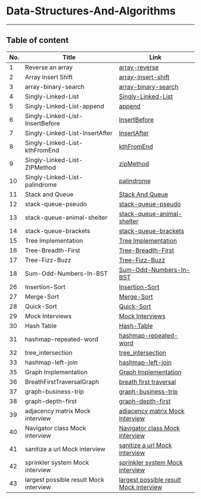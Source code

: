 # Data-Structures-And-Algorithms

---

## Table of content

| No.      | Title | Link
| ----------- | ----------- | ----------- |
| 1      | Reverse an array       | [array-reverse](https://github.com/Hanan-Nathem-Saadeh/Data-Structures-And-Algorithms/tree/main/ConsoleApp/ConsoleApp/Challenges/array-reverse) |
| 2      | Array Insert Shift  | [array-insert-shift](https://github.com/Hanan-Nathem-Saadeh/Data-Structures-And-Algorithms/tree/main/ConsoleApp/ConsoleApp/Challenges/array-insert-shift)|
| 3      | array-binary-search  | [array-binary-search](https://github.com/Hanan-Nathem-Saadeh/Data-Structures-And-Algorithms/tree/main/ConsoleApp/ConsoleApp/Challenges/array-binary-search)|
| 4      | Singly-Linked-List  | [Singly-Linked-List](https://github.com/Hanan-Nathem-Saadeh/Data-Structures-And-Algorithms/tree/main/ConsoleApp/ConsoleApp/Challenges/SinglyLinkedList)|
| 5      | Singly-Linked-List-append  | [append](https://github.com/Hanan-Nathem-Saadeh/Data-Structures-And-Algorithms/blob/main/ConsoleApp/ConsoleApp/img/1.png)|
| 6      | Singly-Linked-List-InsertBefore  | [InsertBefore](https://github.com/Hanan-Nathem-Saadeh/Data-Structures-And-Algorithms/blob/main/ConsoleApp/ConsoleApp/img/2.png)|
| 7      | Singly-Linked-List-InsertAfter  | [InsertAfter](https://github.com/Hanan-Nathem-Saadeh/Data-Structures-And-Algorithms/blob/main/ConsoleApp/ConsoleApp/img/3.png)|
| 8      | Singly-Linked-List-kthFromEnd  | [kthFromEnd](https://github.com/Hanan-Nathem-Saadeh/Data-Structures-And-Algorithms/blob/main/ConsoleApp/ConsoleApp/img/kthFromEnd.png)|
| 9      | Singly-Linked-List-ZIPMethod  | [zipMethod](https://github.com/Hanan-Nathem-Saadeh/Data-Structures-And-Algorithms/blob/main/ConsoleApp/ConsoleApp/img/ZipMethod.png)|
| 10      | Singly-Linked-List-palindrome  | [palindrome](https://github.com/Hanan-Nathem-Saadeh/Data-Structures-And-Algorithms/blob/main/ConsoleApp/ConsoleApp/img/palindrome.png)|
| 11      | Stack and Queue  | [Stack And Queue](https://github.com/Hanan-Nathem-Saadeh/Data-Structures-And-Algorithms/blob/main/ConsoleApp/ConsoleApp/Challenges/stack-and-queue/README.md)|
| 12      | stack-queue-pseudo  | [stack-queue-pseudo](https://github.com/Hanan-Nathem-Saadeh/Data-Structures-And-Algorithms/blob/main/ConsoleApp/ConsoleApp/Challenges/stack-queue-pseudo/README.md)|
| 13      | stack-queue-animal-shelter  | [stack-queue-animal-shelter](https://github.com/Hanan-Nathem-Saadeh/Data-Structures-And-Algorithms/blob/main/ConsoleApp/ConsoleApp/Challenges/stack-queue-animal-shelter/README.md)|
| 14      | stack-queue-brackets | [stack-queue-brackets](https://github.com/Hanan-Nathem-Saadeh/Data-Structures-And-Algorithms/blob/main/ConsoleApp/ConsoleApp/Challenges/multi-bracket-validation/README.md)|
| 15      | Tree Implementation | [Tree Implementation](https://github.com/Hanan-Nathem-Saadeh/Data-Structures-And-Algorithms/blob/main/ConsoleApp/ConsoleApp/Challenges/Trees/README.md)|
| 16      | Tree-Breadth-First | [Tree-Breadth-First](https://github.com/Hanan-Nathem-Saadeh/Data-Structures-And-Algorithms/blob/tree-breadth-first/ConsoleApp/ConsoleApp/Challenges/Trees/BreathFirsrREADME.md)|
| 17      | Tree-Fizz-Buzz | [Tree-Fizz-Buzz](https://github.com/Hanan-Nathem-Saadeh/Data-Structures-And-Algorithms/blob/main/ConsoleApp/ConsoleApp/Challenges/Trees/tree-fizz-buzz/tree-fizz-buzz.md)|
| 18      | Sum-Odd-Numbers-In-BST | [Sum-Odd-Numbers-In-BST](https://github.com/Hanan-Nathem-Saadeh/Data-Structures-And-Algorithms/blob/main/ConsoleApp/ConsoleApp/Challenges/Trees/SumOddInBST.md)|
| 26      | Insertion-Sort | [Insertion-Sort](https://github.com/Hanan-Nathem-Saadeh/Data-Structures-And-Algorithms/tree/main/ConsoleApp/ConsoleApp/Challenges/sorting/InsertionSort)|
| 27      | Merge-Sort | [Merge-Sort](https://github.com/Hanan-Nathem-Saadeh/Data-Structures-And-Algorithms/tree/main/ConsoleApp/ConsoleApp/Challenges/sorting/MergeSort)|
| 28      | Quick-Sort | [Quick-Sort](https://github.com/Hanan-Nathem-Saadeh/Data-Structures-And-Algorithms/tree/main/ConsoleApp/ConsoleApp/Challenges/sorting/QuickSort)|
| 29      | Mock Interviews | [Mock Interviews](https://docs.google.com/spreadsheets/d/15kzQYG8X1M6io0k1H8N5OcGHz1MhQJBqw62fvA1Nwxg/edit?usp=sharing)|
| 30      | Hash Table | [Hash-Table](https://github.com/Hanan-Nathem-Saadeh/Data-Structures-And-Algorithms/tree/main/ConsoleApp/ConsoleApp/Challenges/Hashtable)|
| 31      | hashmap-repeated-word | [hashmap-repeated-word](https://github.com/Hanan-Nathem-Saadeh/Data-Structures-And-Algorithms/blob/main/ConsoleApp/ConsoleApp/Challenges/Hashtable/RepeatedWord.md)|
| 32      | tree_intersection | [tree_intersection](https://github.com/Hanan-Nathem-Saadeh/Data-Structures-And-Algorithms/blob/main/ConsoleApp/ConsoleApp/Challenges/Hashtable/intersection.md)|
| 33      | hashmap-left-join | [hashmap-left-join](https://github.com/Hanan-Nathem-Saadeh/Data-Structures-And-Algorithms/blob/main/ConsoleApp/ConsoleApp/Challenges/Hashtable/hashmap-left-join.md)|
| 35      | Graph Implementation | [Graph Implementation](https://github.com/Hanan-Nathem-Saadeh/Data-Structures-And-Algorithms/blob/main/ConsoleApp/ConsoleApp/Challenges/Graphs/ReadMe.md)|
| 36      | BreathFirstTraversalGraph | [breath first traversal](https://github.com/Hanan-Nathem-Saadeh/Data-Structures-And-Algorithms/blob/main/ConsoleApp/ConsoleApp/Challenges/Graphs/breadthFirst.md)|
| 37      | graph-business-trip | [graph-business-trip](https://github.com/Hanan-Nathem-Saadeh/Data-Structures-And-Algorithms/blob/main/ConsoleApp/ConsoleApp/Challenges/Graphs/BussininessTrip.md)|
| 38      | graph-depth-first | [graph-depth-first](https://github.com/Hanan-Nathem-Saadeh/Data-Structures-And-Algorithms/blob/main/ConsoleApp/ConsoleApp/Challenges/Graphs/DepthFirst.md)|
| 39      | adjacency matrix Mock interview | [adjacency matrix Mock interview](https://github.com/Hanan-Nathem-Saadeh/Data-Structures-And-Algorithms/blob/main/ConsoleApp/ConsoleApp/img/code39.png)|
| 40      | Navigator class Mock interview | [Navigator class Mock interview](https://github.com/Hanan-Nathem-Saadeh/Data-Structures-And-Algorithms/blob/main/ConsoleApp/ConsoleApp/img/code41.png)|
| 41      | sanitize a url Mock interview | [sanitize a url Mock interview](https://github.com/Hanan-Nathem-Saadeh/Data-Structures-And-Algorithms/blob/main/ConsoleApp/ConsoleApp/img/code42.png)|
| 42      | sprinkler system  Mock interview | [sprinkler system  Mock interview](https://github.com/Hanan-Nathem-Saadeh/Data-Structures-And-Algorithms/blob/main/ConsoleApp/ConsoleApp/img/code43.png)|
| 43      | largest possible result Mock interview | [largest possible result Mock interview](https://github.com/Hanan-Nathem-Saadeh/Data-Structures-And-Algorithms/blob/main/ConsoleApp/ConsoleApp/img/code44.png)|

